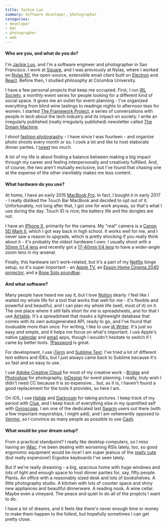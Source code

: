 ```yaml
---
title: Jackie Luo
summary: Software developer, photographer
categories:
- developer
- mac
- photographer
- web
---
```


#### Who are you, and what do you do?

I'm [Jackie Luo](http://jackieluo.com/ "Jackie's website."), and I'm a software engineer and photographer in San Francisco. I work at [Square][], and I was previously at Nylas, where I worked on [Nylas N1][nylas-mail], the open-source, extensible email client built on [Electron][] and [React][]. Before then, I studied philosophy at Columbia University.

I have a few personal projects that keep me occupied. First, I run [IRL Society](http://irlsociety.com/ "Jackie's monthly event series in San Francisco."), a monthly event series for people looking for a different kind of social space. It gives me an outlet for event-planning - I've organized everything from blind wine tastings to readings nights to afternoon teas for women. I started [The Framework Project](http://www.theframeworkproject.com/ "Jackie's series of interviews about tech and its impact."), a series of conversations with people in tech about the tech industry and its impact on society. I write an irregularly published (really irregularly published) newsletter called [The Dream Machine](http://tinyletter.com/jackiehluo "Jackie's email newsletter.").

I shoot [fashion photography](https://pictures.jackieluo.com/ "Jackie's photography.") - I have since I was fourteen - and organize photo shoots every month or so. I cook a lot and like to host elaborate dinner parties. I [tweet](https://twitter.com/jackiehluo/ "Jackie's Twitter account.") too much.

A lot of my life is about finding a balance between making a big impact through my career and feeling interpersonally and creatively fulfilled. And, of course, the two aren't mutually exclusive, but I've found that chasing one at the expense of the other inevitably makes me less content.

#### What hardware do you use?

At home, I have an early 2015 [MacBook Pro][macbook-pro]. In fact, I bought it in early 2017 - I really disliked the Touch Bar MacBook and decided to opt out of it. Unfortunately, not long after that, I got one for work anyway, so that's what I use during the day. Touch ID is nice; the battery life and the dongles are not.

I have an [iPhone X][iphone-x], primarily for the camera. My "real" camera is a [Canon 5D Mark II][eos-5d-mark-ii], which I got way back in high school. It works well for me, and I never saw a reason to upgrade, which is pretty shocking if you really think about it - it's probably the oldest hardware I own. I usually shoot with a [50mm f/1.4 lens][ef-50mm-f1.4-usm] and recently got a [17-40mm f/4 lens][ef-17-40mm-f4l-usm] to have a wider-angle zoom lens in my arsenal.

Finally, this hardware isn't work-related, but it's a part of my [Netflix][] binge setup, so it's super important - an [Apple TV][apple-tv], an [Epson Home Cinema 2040 projector][powerlite-home-cinema-2040], and a [Bose Solo soundbar][solo.2].

#### And what software?

Many people have heard me say it, but I love [Notion][] dearly. I feel like I waited my whole life for a tool that works that well for me - it's flexible and powerful and beautiful, and I can plan my whole life (well, most of it) on it. The one place where it still falls short for me is spreadsheets, and for that I use [Airtable][]. It's a spreadsheet that masks a lightweight database that comes with its own autogenerated API, ready to go, and I've found that invaluable more than once. For writing, I like to use [iA Writer][ia-writer]. It's just so easy and simple, and it helps me focus on what's important. I use Apple's native [calendar][] and [email][mail] apps, though I wouldn't hesitate to switch if I came by better tools. [1Password][] is great.

For development, I use [iTerm][iterm2] and [Sublime Text][sublime-text]. I've tried a lot of different text editors and IDEs, but I just always came back to Sublime because it's so fast and so easy to use.

I use [Adobe Creative Cloud][creative-cloud] for most of my creative work - [Bridge][] and [Photoshop][] for photography, [InDesign][] for event planning. I really, truly wish I didn't need CC because it is so expensive... but, as it is, I haven't found a good replacement for the tools it provides, so here I am.

On iOS, I use [Halide][halide-ios] and [Darkroom][darkroom-ios] for taking pictures. I keep track of my period with [Clue][clue-ios], and I keep track of everything else in my quantified self with [Gyroscope][gyroscope-ios]. I am one of the dedicated last [Swarm][swarm-ios] users out there (with a few important mayorships, I might add), and I am vehemently opposed to [Venmo][], so I convince as many people as possible to use [Cash][cash-ios].

#### What would be your dream setup?

From a practical standpoint? I really like desktop computers, so I miss having an [iMac][]. I've been dealing with worsening RSIs lately, too, so good ergonomic equipment would be nice! I am super jealous of the [really cute](https://twitter.com/sailorhg/status/964244766878679040 "Amy's tweet showing her Ergodox keyboard.") (but really expensive!) Ergodox keyboards I've seen lately.

But if we're really dreaming - a big, spacious home with huge windows and lots of light and enough space to host dinner parties for, say, fifty people. Plants. An office with a reasonably sized desk and lots of bookshelves. A little photography studio. A kitchen with lots of counter space and shiny new appliances and beautiful dinnerware. A reading nook. A wine cellar. Maybe even a vineyard. The peace and quiet to do all of the projects I want to do.

I have a lot of dreams, and it feels like there's never enough time or money to make them happen to the fullest, but hopefully sometimes I can get pretty close.

[apple-tv]: https://www.apple.com/appletv/ "A device for viewing media on a TV."
[ef-17-40mm-f4l-usm]: https://www.usa.canon.com/cusa/consumer/products/cameras/ef_lens_lineup/ef_17_40mm_f_4l_usm "An ultra-wide zoom lens."
[ef-50mm-f1.4-usm]: https://www.usa.canon.com/cusa/support/consumer/eos_slr_camera_systems/lenses/ef_50mm_f_1_4_usm "A lens for SLR cameras."
[eos-5d-mark-ii]: https://www.usa.canon.com/cusa/support/consumer/eos_slr_camera_systems/eos_digital_slr_cameras/eos_5d_mark_ii "A 21 megapixel DSLR."
[imac]: https://www.apple.com/imac/ "An all-in-one computer."
[iphone-x]: https://en.wikipedia.org/wiki/IPhone_X "A 5.8 inch smartphone."
[macbook-pro]: https://www.apple.com/macbook-pro/ "A laptop."
[solo.2]: https://www.bose.com/en_us/products/speakers/home_theater/bose-solo-5-tv-sound-system.html "A soundbar."
[1password]: https://1password.com "Password management software for Mac OS X."
[airtable]: https://airtable.com/ "A service for organising data."
[bridge]: https://creative.adobe.com/products/bridge "A shared media manager for Adobe CS products."
[calendar]: https://en.wikipedia.org/wiki/Calendar_(Apple) "The calendar software included with macOS."
[cash-ios]: https://cash.app/ "An app for sending money or Bitcoin."
[clue-ios]: https://itunes.apple.com/us/app/clue-health-period-tracker/id657189652 "A period and health tracking app."
[creative-cloud]: https://www.adobe.com/creativecloud.html "A subscription service for Adobe's creative suite."
[darkroom-ios]: https://itunes.apple.com/us/app/darkroom-photo-editor/id953286746 "A photo editor app."
[electron]: http://electron.atom.io/ "A developer tool for building desktop apps with web technology."
[gyroscope-ios]: https://itunes.apple.com/app/apple-store/id1104085053 "An app for tracking your health and other data."
[halide-ios]: https://itunes.apple.com/us/app/halide-camera/id885697368 "A camera app."
[ia-writer]: https://ia.net/writer/updates/ia-writer-for-mac "A full-screen writing tool for the Mac."
[indesign]: https://www.adobe.com/products/indesign.html "A desktop/web publishing application."
[iterm2]: http://iterm2.com/ "An alternative terminal application for Mac OS X."
[mail]: https://en.wikipedia.org/wiki/Mail_(application) "The default Mac OS X mail client."
[netflix]: https://www.netflix.com/ "A movie rental and streaming service."
[notion]: https://www.notion.so/ "A collaborative wiki service."
[nylas-mail]: https://github.com/nylas/nylas-mail "An open-source email client."
[photoshop]: https://www.adobe.com/products/photoshop.html "A bitmap image editor."
[powerlite-home-cinema-2040]: https://epson.com/For-Home/Projectors/Home-Cinema/PowerLite-Home-Cinema-2040-3D-1080p-3LCD-Projector/p/V11H707020 "A 1080p projector."
[react]: https://facebook.github.io/react/ "A JavaScript UI framework."
[square]: https://squareup.com/ "A software and hardware solution for processing credit cards."
[sublime-text]: http://www.sublimetext.com/ "A coder's text editor."
[swarm-ios]: https://www.swarmapp.com/ "An app for checking into places."
[venmo]: https://venmo.com/ "A payment service."
